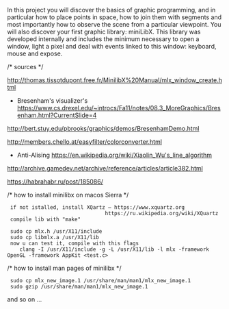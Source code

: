 In this project you will discover the basics of graphic programming, and in particular how to place points in space, how to join them with segments and most importantly how to observe the scene from a particular viewpoint.
You will also discover your first graphic library: miniLibX. This library was developed internally and includes the minimum necessary to open a window, light a pixel and deal with events linked to this window: keyboard, mouse and expose.

/* sources */

http://thomas.tissotdupont.free.fr/MinilibX%20Manual/mlx_window_create.html

 - Bresenham's visualizer's
https://www.cs.drexel.edu/~introcs/Fa11/notes/08.3_MoreGraphics/Bresenham.html?CurrentSlide=4

http://bert.stuy.edu/pbrooks/graphics/demos/BresenhamDemo.html

http://members.chello.at/easyfilter/colorconverter.html

 - Anti-Alising
https://en.wikipedia.org/wiki/Xiaolin_Wu's_line_algorithm

http://archive.gamedev.net/archive/reference/articles/article382.html

https://habrahabr.ru/post/185086/

/* how to install minilibx on macos Sierra */

	 if not istalled, install XQartz – https://www.xquartz.org
									https://ru.wikipedia.org/wiki/XQuartz		
	 compile lib with "make"
	
	 sudo cp mlx.h /usr/X11/include
	 sudo cp libmlx.a /usr/X11/lib
	 now u can test it, compile with this flags
		clang -I /usr/X11/include -g -L /usr/X11/lib -l mlx -framework OpenGL -framework AppKit <test.c>
		
/* how to install man pages of minilibx */

	 sudo cp mlx_new_image.1 /usr/share/man/man1/mlx_new_image.1
	 sudo gzip /usr/share/man/man1/mlx_new_image.1
and so on ...
